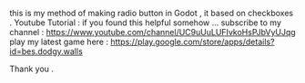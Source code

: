 this is my method of making radio button in Godot , it based on checkboxes . 
Youtube Tutorial : 
if you found this helpful somehow ...
subscribe to my channel : https://www.youtube.com/channel/UC9uUuLUFIvkoHsPJbVyUJqg
play my latest game here : https://play.google.com/store/apps/details?id=bes.dodgy.walls

Thank you .
